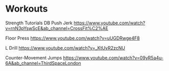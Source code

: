 # Workouts

Strength Tutorials
DB Push Jerk
https://www.youtube.com/watch?v=rnN3pYswScE&ab_channel=CrossFit%C2%AE

Floor Press 
https://www.youtube.com/watch?v=uUGDRwge4F8

L Drill
https://www.youtube.com/watch?v=_KtUvR2zcNU


Counter-Movement Jumps 
https://www.youtube.com/watch?v=09yR5a4u-6A&ab_channel=ThirdSpaceLondon
